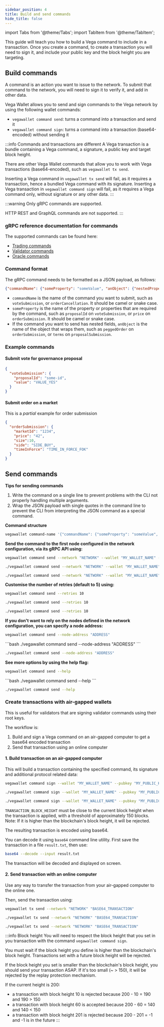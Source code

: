 ```yaml
---
sidebar_position: 4
title: Build and send commands
hide_title: false
---
```


import Tabs from '@theme/Tabs';
import TabItem from '@theme/TabItem';

This guide will teach you how to build a Vega command to include in a transaction. Once you create a command, to create a transaction you will need to sign it, and include your public key and the block height you are targeting.

## Build commands

A command is an action you want to issue to the network. To submit that command to the network, you will need to sign it to verify it, and add in other data. 

Vega Wallet allows you to send and sign commands to the Vega network by using the following wallet commands:
* `vegawallet command send`: turns a command into a transaction and send it
* `vegawallet command sign`: turns a command into a transaction (base64-encoded) without sending it

:::info Commands and transactions are different
A Vega transaction is a bundle containing a Vega command, a signature, a public key and target block height.

There are other Vega Wallet commands that allow you to work with Vega transactions (base64-encoded), such as `vegawallet tx send`.

Inserting a Vega command in `vegawallet tx send` will fail, as it requires a transaction, hence a bundled Vega command with its signature.
Inserting a Vega transaction in `vegawallet command sign` will fail, as it requires a Vega command only, without signature or any other data.
:::

:::warning
Only gRPC commands are supported.

HTTP REST and GraphQL commands are not supported.
:::

### gRPC reference documentation for commands

The supported commands can be found here:

* [Trading commands](/docs/mainnet/grpc/vega/commands/v1/commands.proto)
* [Validator commands](/docs/mainnet/grpc/vega/commands/v1/validator_commands.proto)
* [Oracle commands](/docs/mainnet/grpc/vega/commands/v1/oracles.proto)

### Command format

The gRPC command needs to be formatted as a JSON payload, as follows:

```json
{"commandName": {"someProperty": "someValue", "anObject": {"nestedProperty":42}}}
```

* `commandName` is the name of the command you want to submit, such as `voteSubmission`, or `orderCancellation`. It should be camel or snake case.
* `someProperty` is the name of the property or properties that are required by the command, such as `proposalId` on `voteSubmission`, or `price` on `orderSubmission`. It should be camel or snake case.
* If the command you want to send has nested fields, `anObject` is the name of the object that wraps them, such as `peggedOrder` on `orderSubmission`, or `terms` on `proposalSubmission`.

### Example commands

#### Submit vote for governance proposal

```json
{
  "voteSubmission": {
    "proposalId": "some-id",
    "value": "VALUE_YES"
  }
}
```

#### Submit order on a market

This is a _partial_ example for order submission

```json
{
  "orderSubmission": {
    "marketId": "1234", 
    "price": "42", 
    "size":10, 
    "side": "SIDE_BUY", 
    "timeInForce": "TIME_IN_FORCE_FOK"
  }
}
```

## Send commands 

**Tips for sending commands**

1. Write the command on a single line to prevent problems with the CLI not properly handling multiple arguments.
3. Wrap the JSON payload with single quotes in the command line to prevent the CLI from interpreting the JSON command as a special command.


**Command structure**
```bash
vegawallet command-name '{"commandName": {"someProperty": "someValue", "anObject": {"nestedProperty":42}}}'
```


**Send the command to the first node configured in the network configuration, via its gRPC API using:**
<Tabs groupId="operating-systems">
<TabItem value="windows" label="Windows">

```bash
vegawallet command send --network "NETWORK" --wallet "MY_WALLET_NAME" --pubkey "MY_PUBLIC_KEY"
```
</TabItem>
<TabItem value="mac" label="MacOS">

```bash
./vegawallet command send --network "NETWORK" --wallet "MY_WALLET_NAME" --pubkey "MY_PUBLIC_KEY"
```
</TabItem>
<TabItem value="linux" label="Linux">

```bash
./vegawallet command send --network "NETWORK" --wallet "MY_WALLET_NAME" --pubkey "MY_PUBLIC_KEY"
```
</TabItem>
</Tabs>


**Customise the number of retries (default to 5) using:**
<Tabs groupId="operating-systems">
<TabItem value="windows" label="Windows">

```bash
vegawallet command send --retries 10
```
</TabItem>
<TabItem value="mac" label="MacOS">

```bash
./vegawallet command send --retries 10
```
</TabItem>
<TabItem value="linux" label="Linux">

```bash
./vegawallet command send --retries 10

```
</TabItem>
</Tabs>


**If you don't want to rely on the nodes defined in the network configuration, you can specify a node address:**
<Tabs groupId="operating-systems">
<TabItem value="windows" label="Windows">

```bash
vegawallet command send --node-address "ADDRESS"
```
</TabItem>
<TabItem value="mac" label="MacOS">
```bash
./vegawallet command send --node-address "ADDRESS"
```
</TabItem>

<TabItem value="linux" label="Linux">

```bash
./vegawallet command send --node-address "ADDRESS"
```
</TabItem>
</Tabs>


**See more options by using the help flag:**
<Tabs groupId="operating-systems">
<TabItem value="windows" label="Windows">

```bash
vegawallet command send --help
```
</TabItem>
<TabItem value="mac" label="MacOS">
```bash
./vegawallet command send --help
```
</TabItem>

<TabItem value="linux" label="Linux">

```bash
./vegawallet command send --help
```
</TabItem>
</Tabs>


### Create transactions with air-gapped wallets

This is useful for validators that are signing validator commands using their root keys.

The workflow is:
1. Build and sign a Vega command on an air-gapped computer to get a base64 encoded transaction
2. Send that transaction using an online computer


#### 1. Build transaction on an air-gapped computer

This will build a transaction containing the specified command, its signature and additional protocol related data:

<Tabs groupId="operating-systems">
<TabItem value="windows" label="Windows">

```bash
vegawallet command sign --wallet "MY_WALLET_NAME" --pubkey "MY_PUBLIC_KEY" --tx-height "TRANSACTION_BLOCK_HEIGHT" "COMMAND"
```
</TabItem>
<TabItem value="mac" label="MacOS">

```bash
./vegawallet command sign --wallet "MY_WALLET_NAME" --pubkey "MY_PUBLIC_KEY" --tx-height "TRANSACTION_BLOCK_HEIGHT" "COMMAND"
```
</TabItem>
<TabItem value="linux" label="Linux">

```bash
./vegawallet command sign --wallet "MY_WALLET_NAME" --pubkey "MY_PUBLIC_KEY" --tx-height "TRANSACTION_BLOCK_HEIGHT" "COMMAND"
```
  
</TabItem>
</Tabs>

`TRANSACTION_BLOCK_HEIGHT` must be close to the current block height when the transaction is applied, with a threshold of approximately 150 blocks. Note: If it is higher than the blockchain's block height, it will be rejected.

The resulting transaction is encoded using base64.

You can decode it using `base64` command line utility. First save the transaction in a file `result.txt`, then use:

```bash
base64 --decode --input result.txt
```

The transaction will be decoded and displayed on screen.

#### 2. Send transaction with an online computer

Use any way to transfer the transaction from your air-gapped computer to the online one.

Then, send the transaction using:

<Tabs groupId="operating-systems">
<TabItem value="windows" label="Windows">

```bash
vegawallet tx send --network "NETWORK" "BASE64_TRANSACTION"
```
</TabItem>
<TabItem value="mac" label="MacOS">

```bash
./vegawallet tx send --network "NETWORK" "BASE64_TRANSACTION"
```
</TabItem>
<TabItem value="linux" label="Linux">

```bash
./vegawallet tx send --network "NETWORK" "BASE64_TRANSACTION"
```
  
</TabItem>
</Tabs>

:::info Block height 
You will need to respect the block height that you set in you transaction with the command `vegawallet command sign`.

You must wait if the block height you define is higher than the blockchain's block height. Transactions set with a future block height will be rejected.

If the block height you set is smaller than the blockchain's block height, you should send your transaction ASAP. If it's too small (~ > 150), it will be rejected by the replay protection mechanism.

If the current height is 200:

* a transaction with block height 10 is rejected because 200 - 10 = 190 and 190 > 150
* a transaction with block height 60 is accepted because 200 - 60 = 140 and 140 < 150
* a transaction with block height 201 is rejected because 200 - 201 = -1 and -1 is in the future
:::
